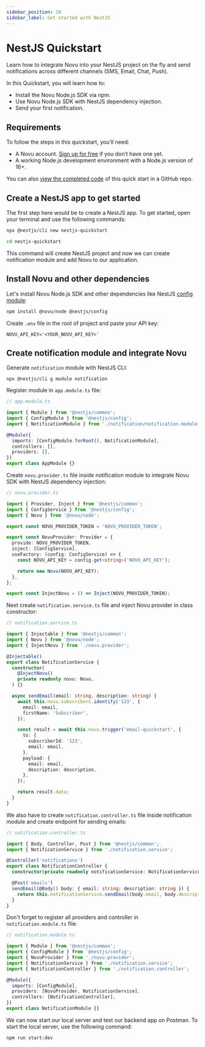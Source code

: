 ```yaml
---
sidebar_position: 10
sidebar_label: Get started with NestJS
---
```


# NestJS Quickstart

Learn how to integrate Novu into your NestJS project on the fly and send notifications across different channels (SMS, Email, Chat, Push).

In this Quickstart, you will learn how to:
- Install the Novu Node.js SDK via npm.
- Use Novu Node.js SDK with NestJS dependency injection.
- Send your first notification.

## Requirements

To follow the steps in this quickstart, you'll need:

- A Novu account. [Sign up for free](http://web.novu.co) if you don’t have one yet.
- A working Node.js development environment with a Node.js version of 16+.

You can also [view the completed code](https://github.com/novuhq/nestjs-quickstart) of this quick start in a GitHub repo.

## Create a NestJS app to get started

The first step here would be to create a NestJS app. To get started, open your terminal and use the following commands:

```sh
npx @nestjs/cli new nestjs-quickstart

cd nestjs-quickstart
```

This command will create NestJS project and now we can create notification module and add Novu to our application.

## Install Novu and other dependencies

Let's install Novu Node.js SDK and other dependencies like NestJS [config module](https://docs.nestjs.com/techniques/configuration):

```sh
npm install @novu/node @nestjs/config
```

Create `.env` file in the root of project and paste your API key:
```env
NOVU_API_KEY='<YOUR_NOVU_API_KEY>'
```

## Create notification module and integrate Novu
Generate `notification` module with NestJS CLI:
```
npx @nestjs/cli g module notification
```

Register module in `app.module.ts` file:
```ts
// app.module.ts

import { Module } from '@nestjs/common';
import { ConfigModule } from '@nestjs/config';
import { NotificationModule } from './notification/notification.module';

@Module({
  imports: [ConfigModule.forRoot(), NotificationModule],
  controllers: [],
  providers: [],
})
export class AppModule {}
```

Create `novu.provider.ts` file inside notification module to integrate Novu SDK with NestJS dependency injection:
```ts
// novu.provider.ts

import { Provider, Inject } from '@nestjs/common';
import { ConfigService } from '@nestjs/config';
import { Novu } from '@novu/node';

export const NOVU_PROVIDER_TOKEN = 'NOVU_PROVIDER_TOKEN';

export const NovuProvider: Provider = {
  provide: NOVU_PROVIDER_TOKEN,
  inject: [ConfigService],
  useFactory: (config: ConfigService) => {
    const NOVU_API_KEY = config.get<string>('NOVU_API_KEY');

    return new Novu(NOVU_API_KEY);
  },
};

export const InjectNovu = () => Inject(NOVU_PROVIDER_TOKEN);
```

Next create `notification.service.ts` file and inject Novu provider in class constructor:

```ts
// notification.service.ts

import { Injectable } from '@nestjs/common';
import { Novu } from '@novu/node';
import { InjectNovu } from './novu.provider';

@Injectable()
export class NotificationService {
  constructor(
    @InjectNovu()
    private readonly novu: Novu,
  ) {}

  async sendEmail(email: string, description: string) {
    await this.novu.subscribers.identify('123', {
      email: email,
      firstName: 'Subscriber',
    });

    const result = await this.novu.trigger('email-quickstart', {
      to: {
        subscriberId: '123',
        email: email,
      },
      payload: {
        email: email,
        description: description,
      },
    });

    return result.data;
  }
}
```

We also have to create `notification.controller.ts` file inside notification module and create endpoint for sending emails:

```ts
// notification.controller.ts

import { Body, Controller, Post } from '@nestjs/common';
import { NotificationService } from './notification.service';

@Controller('notifications')
export class NotificationController {
  constructor(private readonly notificationService: NotificationService) {}

  @Post('emails')
  sendEmail(@Body() body: { email: string; description: string }) {
    return this.notificationService.sendEmail(body.email, body.description);
  }
}
```

Don't forget to register all providers and controller in `notification.module.ts` file: 
```ts
// notification.module.ts

import { Module } from '@nestjs/common';
import { ConfigModule } from '@nestjs/config';
import { NovuProvider } from './novu.provider';
import { NotificationService } from './notification.service';
import { NotificationController } from './notification.controller';

@Module({
  imports: [ConfigModule],
  providers: [NovuProvider, NotificationService],
  controllers: [NotificationController],
})
export class NotificationModule {}
```

We can now start our local server and test our backend app on Postman. To start the local server, use the following command:
```sh
npm run start:dev
```
